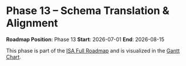 # Phase 13 – Schema Translation & Alignment

**Roadmap Position**: Phase 13
**Start**: 2026-07-01
**End**: 2026-08-15

This phase is part of the [ISA Full Roadmap](../ISA_Roadmap_Full_Expanded.md) and is visualized in the [Gantt Chart](../ISA_Roadmap_Gantt.png).